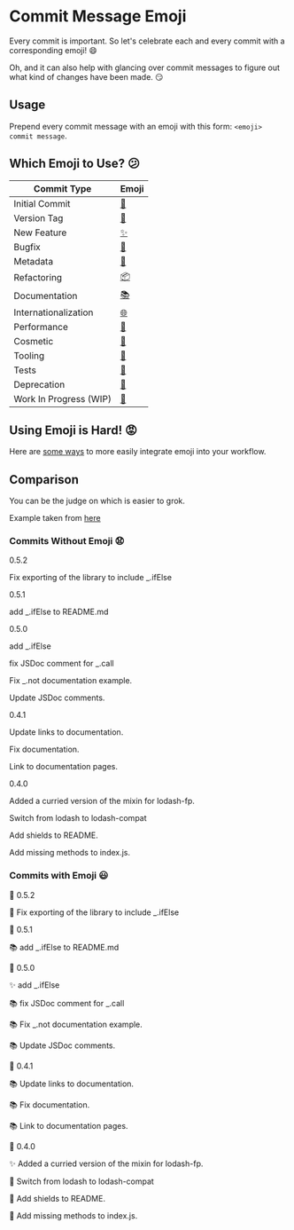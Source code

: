 # Commit Message Emoji

Every commit is important.
So let's celebrate each and every commit with a corresponding emoji! 😄

Oh, and it can also help with glancing over commit messages to figure out
what kind of changes have been made. 😏

## Usage

Prepend every commit message with an emoji with this form:
`<emoji> commit message`.

## Which Emoji to Use? 😕

Commit Type | Emoji
----------  | -----
Initial Commit | [🎉](http://emojipedia.org/party-popper/)
Version Tag | [🔖](http://emojipedia.org/bookmark/)
New Feature | [✨](http://emojipedia.org/sparkles/)
Bugfix | [🐛](http://emojipedia.org/bug/)
Metadata | [📇](http://emojipedia.org/card-index/)
Refactoring | [📦](http://emojipedia.org/package/)
Documentation | [📚](http://emojipedia.org/books/)
Internationalization | [🌐](http://emojipedia.org/globe-with-meridians/)
Performance | [🐎](http://emojipedia.org/horse/)
Cosmetic | [💄](http://emojipedia.org/lipstick/)
Tooling | [🔧](http://emojipedia.org/wrench/)
Tests | [🚨](http://emojipedia.org/police-cars-revolving-light/)
Deprecation | [💩](http://emojipedia.org/pile-of-poo/)
Work In Progress (WIP) | [🚧](http://emojipedia.org/construction-sign/)

## Using Emoji is Hard! 😡

Here are [some ways](INTEGRATIONS.md) to more easily integrate emoji into your workflow.

## Comparison

You can be the judge on which is easier to grok.

Example taken from [here](https://github.com/dannyfritz/funcdash/commits/master)

### Commits Without Emoji 😧

0.5.2

Fix exporting of the library to include _.ifElse

0.5.1

add _.ifElse to README.md

0.5.0

add _.ifElse

fix JSDoc comment for _.call

Fix _.not documentation example.

Update JSDoc comments.

0.4.1

Update links to documentation.

Fix documentation.

Link to documentation pages.

0.4.0

Added a curried version of the mixin for lodash-fp.

Switch from lodash to lodash-compat

Add shields to README.

Add missing methods to index.js.

### Commits with Emoji 😃

🔖 0.5.2

🐛 Fix exporting of the library to include _.ifElse

🔖 0.5.1

📚 add _.ifElse to README.md

🔖 0.5.0

✨ add _.ifElse

📚 fix JSDoc comment for _.call

📚 Fix _.not documentation example.

📚 Update JSDoc comments.

🔖 0.4.1

📚 Update links to documentation.

📚 Fix documentation.

📚 Link to documentation pages.

🔖 0.4.0

✨ Added a curried version of the mixin for lodash-fp.

📇 Switch from lodash to lodash-compat

📇 Add shields to README.

🐛 Add missing methods to index.js.
